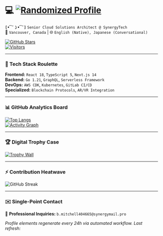 
# 💻 [![Randomized Profile](https://img.shields.io/badge/Dynamic-Profile%20Generator-ff69b4?style=flat)]()  
**`[•͡˘㇁•͡˘]`** `Senior Cloud Solutions Architect @ SynergyTech`  
📍 `Vancouver, Canada` | 🌐 `English (Native), Japanese (Conversational)`  

[![GitHub Stars](https://img.shields.io/github/stars/mitchellbrittany404665?label=Profile%20Stars&style=social)]()  
[![Visitors](https://visitor-badge.glitch.me/badge?page_id=mitchellbrittany404665.profile)](https://github.com/mitchellbrittany404665)  

---

### 🔧 Tech Stack Roulette  
**Frontend:** `React 18`, `TypeScript 5`, `Next.js 14`  
**Backend:** `Go 1.21`, `GraphQL`, `Serverless Framework`  
**DevOps:** `AWS CDK`, `Kubernetes`, `GitLab CI/CD`  
**Specialized:** `Blockchain Protocols`, `AR/VR Integration`  

---

### 📊 GitHub Analytics Board  
[![Top Langs](https://github-readme-stats.vercel.app/api/top-langs/?username=mitchellbrittany404665&layout=compact&theme=vision-friendly-dark)](https://github.com/mitchellbrittany404665)  
[![Activity Graph](https://github-readme-activity-graph.vercel.app/graph?username=mitchellbrittany404665&area=true&theme=github-dark)](https://github.com/mitchellbrittany404665)

---

### 🏆 Digital Trophy Case  
[![Trophy Wall](https://github-profile-trophy.vercel.app/?username=mitchellbrittany404665&margin-w=15&row=2&column=4&theme=discord)](https://github.com/mitchellbrittany404665)  

---

### ⚡️ Contribution Heatwave  
![GitHub Streak](https://github-readme-streak-meister.azzhamr.workers.dev?user=mitchellbrittany404665&theme=tokyonight_duo&date_format=M%20j%5B%2C%20Y%5D)  

---

### ✉️ Single-Point Contact  
📩 **Professional Inquiries:** `b.mitchell404665@synergymail.pro`  

*Profile elements regenerate every 24h via automated workflow. Last refresh: <!--TIMESTAMP-->*
```
